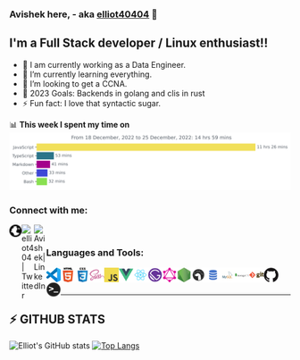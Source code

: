 <!-- ### Avishek here, - aka [elliot40404](https://avishek.co.in) 👋 -->
### Avishek here, - aka [elliot40404](https://avishek.co.in) 👋

<!-- [![Website](https://img.shields.io/website?label=avishek.co.in&style=for-the-badge&url=https%3A%2F%2Favishek.co.in)](https://avishek.co.in) -->

## I'm a Full Stack developer / Linux enthusiast!!

<!-- - 🔭 I just launched my first portfolio: [avishek.co.in](https://avishek.co.in)! -->
- 🔭 I am currently working as a Data Engineer.
- 🌱 I’m currently learning everything.
- 👯 I’m looking to get a CCNA.
- 🥅 2023 Goals: Backends in golang and clis in rust
- ⚡ Fun fact: I love that syntactic sugar.


📊 **This week I spent my time on**
<br>
<img src="https://github.com/elliot40404/elliot40404/blob/master/images/stat.svg" alt="WAKATIME STATS"/>
<!-- [![Avishek's wakatime stats](https://gitstat.vercel.app/api/wakatime?username=elliot40404)](https://github.com/elliot40404) -->


### Connect with me:

[<img align="left" alt="avishek.co.in" width="22px" src="https://raw.githubusercontent.com/iconic/open-iconic/master/svg/globe.svg" />](https://avishek.co.in)
[<img align="left" alt="elliot404 | Twitter" width="22px" src="https://cdn.jsdelivr.net/npm/simple-icons@v3/icons/twitter.svg" />](https://twitter.com/chaos_order404?s=09)
[<img align="left" alt="Avishek| LinkedIn" width="22px" src="https://cdn.jsdelivr.net/npm/simple-icons@v3/icons/linkedin.svg" />](https://www.linkedin.com/in/avishek-acharya-4a9165206/)

<br />

### Languages and Tools:

[<img align="left" alt="Visual Studio Code" width="26px" src="https://raw.githubusercontent.com/github/explore/80688e429a7d4ef2fca1e82350fe8e3517d3494d/topics/visual-studio-code/visual-studio-code.png" />](https://avishek.co.in)
[<img align="left" alt="HTML5" width="26px" src="https://raw.githubusercontent.com/github/explore/80688e429a7d4ef2fca1e82350fe8e3517d3494d/topics/html/html.png" />](https://avishek.co.in)
[<img align="left" alt="CSS3" width="26px" src="https://raw.githubusercontent.com/github/explore/80688e429a7d4ef2fca1e82350fe8e3517d3494d/topics/css/css.png" />](https://avishek.co.in)
[<img align="left" alt="Sass" width="26px" src="https://raw.githubusercontent.com/github/explore/80688e429a7d4ef2fca1e82350fe8e3517d3494d/topics/sass/sass.png" />](https://avishek.co.in)
[<img align="left" alt="JavaScript" width="26px" src="https://raw.githubusercontent.com/github/explore/80688e429a7d4ef2fca1e82350fe8e3517d3494d/topics/javascript/javascript.png" />](https://avishek.co.in)
[<img align="left" alt="Vue" width="26px" src="https://raw.githubusercontent.com/github/explore/80688e429a7d4ef2fca1e82350fe8e3517d3494d/topics/vue/vue.png" />](https://avishek.co.in)
[<img align="left" alt="React" width="26px" src="https://raw.githubusercontent.com/github/explore/80688e429a7d4ef2fca1e82350fe8e3517d3494d/topics/react/react.png" />](https://avishek.co.in)
[<img align="left" alt="Gatsby" width="26px" src="https://raw.githubusercontent.com/github/explore/e94815998e4e0713912fed477a1f346ec04c3da2/topics/gatsby/gatsby.png" />](https://avishek.co.in)
[<img align="left" alt="GraphQL" width="26px" src="https://raw.githubusercontent.com/github/explore/80688e429a7d4ef2fca1e82350fe8e3517d3494d/topics/graphql/graphql.png" />](https://avishek.co.in)
[<img align="left" alt="Node.js" width="26px" src="https://raw.githubusercontent.com/github/explore/80688e429a7d4ef2fca1e82350fe8e3517d3494d/topics/nodejs/nodejs.png" />](https://avishek.co.in)
[<img align="left" alt="Deno" width="26px" src="https://raw.githubusercontent.com/github/explore/361e2821e2dea67711cde99c9c40ed357061cf27/topics/deno/deno.png" />](https://avishek.co.in)
[<img align="left" alt="SQL" width="26px" src="https://raw.githubusercontent.com/github/explore/80688e429a7d4ef2fca1e82350fe8e3517d3494d/topics/sql/sql.png" />](https://avishek.co.in)
[<img align="left" alt="MySQL" width="26px" src="https://raw.githubusercontent.com/github/explore/80688e429a7d4ef2fca1e82350fe8e3517d3494d/topics/mysql/mysql.png" />](https://avishek.co.in)
[<img align="left" alt="MongoDB" width="26px" src="https://raw.githubusercontent.com/github/explore/80688e429a7d4ef2fca1e82350fe8e3517d3494d/topics/mongodb/mongodb.png" />](https://avishek.co.in)
[<img align="left" alt="Git" width="26px" src="https://raw.githubusercontent.com/github/explore/80688e429a7d4ef2fca1e82350fe8e3517d3494d/topics/git/git.png" />](https://avishek.co.in)
[<img align="left" alt="GitHub" width="26px" src="https://raw.githubusercontent.com/github/explore/78df643247d429f6cc873026c0622819ad797942/topics/github/github.png" />](https://avishek.co.in)
[<img align="left" alt="Terminal" width="26px" src="https://raw.githubusercontent.com/github/explore/80688e429a7d4ef2fca1e82350fe8e3517d3494d/topics/terminal/terminal.png" />](https://avishek.co.in)

<br />
<br />

---
## :zap: GITHUB STATS

![Elliot's GitHub stats](https://gitstat.vercel.app/api?username=elliot40404&show_icons=true&theme=onedark) [![Top Langs](https://gitstat.vercel.app/api/top-langs/?username=elliot40404)](https://avishek.co.in)

<!--START_SECTION:activity-->

<!--END_SECTION:activity-->
